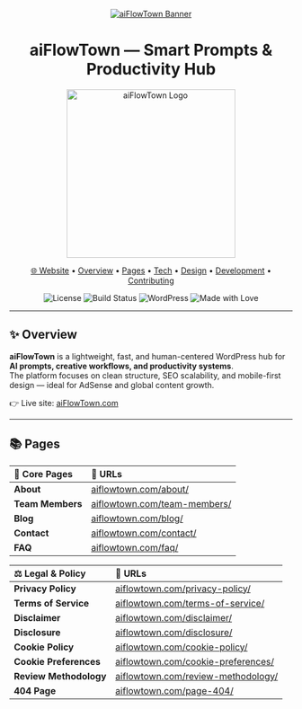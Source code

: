 <!-- README.md for aiFlowTown -->

<p align="center">
  <a href="https://aiflowtown.com">
    <img src="https://aiflowtown.com/wp-content/uploads/2025/10/project_aiflowtown_banner-1.webp" alt="aiFlowTown Banner">
  </a>
</p>

<h1 align="center">aiFlowTown — Smart Prompts & Productivity Hub</h1>

<p align="center">
  <a href="https://aiflowtown.com">
    <img src="https://aiflowtown.com/wp-content/uploads/2025/10/aiflowtown_logo_v4.webp" alt="aiFlowTown Logo" width="300">
  </a>
</p>
<p align="center">
  <a href="https://aiflowtown.com">🌐 Website</a> •
  <a href="#-overview">Overview</a> •
  <a href="#-pages">Pages</a> •
  <a href="#-tech-stack">Tech</a> •
  <a href="#-design--ux">Design</a> •
  <a href="#-development">Development</a> •
  <a href="#-contributing">Contributing</a>
</p>

<p align="center">
  <img alt="License" src="https://img.shields.io/badge/License-MIT-green">
  <img alt="Build Status" src="https://img.shields.io/badge/Status-Building-blue">
  <img alt="WordPress" src="https://img.shields.io/badge/WordPress-GeneratePress%20Free-21759B">
  <img alt="Made with Love" src="https://img.shields.io/badge/Made%20with-❤️-ff69b4">
</p>

---

## ✨ Overview
**aiFlowTown** is a lightweight, fast, and human-centered WordPress hub for **AI prompts, creative workflows, and productivity systems**.  
The platform focuses on clean structure, SEO scalability, and mobile-first design — ideal for AdSense and global content growth.

👉 Live site: [aiFlowTown.com](https://aiflowtown.com)

---

## 📚 Pages

<p align="center">

| 🧭 Core Pages | 🔗 URLs |
|:--------------|:--------------------------------|
| **About** | [aiflowtown.com/about/](https://aiflowtown.com/about/) |
| **Team Members** | [aiflowtown.com/team-members/](https://aiflowtown.com/team-members/) |
| **Blog** | [aiflowtown.com/blog/](https://aiflowtown.com/blog/) |
| **Contact** | [aiflowtown.com/contact/](https://aiflowtown.com/contact/) |
| **FAQ** | [aiflowtown.com/faq/](https://aiflowtown.com/faq/) |

| ⚖️ Legal & Policy | 🔗 URLs |
|:-------------------|:--------------------------------|
| **Privacy Policy** | [aiflowtown.com/privacy-policy/](https://aiflowtown.com/privacy-policy/) |
| **Terms of Service** | [aiflowtown.com/terms-of-service/](https://aiflowtown.com/terms-of-service/) |
| **Disclaimer** | [aiflowtown.com/disclaimer/](https://aiflowtown.com/disclaimer/) |
| **Disclosure** | [aiflowtown.com/disclosure/](https://aiflowtown.com/disclosure/) |
| **Cookie Policy** | [aiflowtown.com/cookie-policy/](https://aiflowtown.com/cookie-policy/) |
| **Cookie Preferences** | [aiflowtown.com/cookie-preferences/](https://aiflowtown.com/cookie-preferences/) |
| **Review Methodology** | [aiflowtown.com/review-methodology/](https://aiflowtown.com/review-methodology/) |
| **404 Page** | [aiflowtown.com/page-404/](https://aiflowtown.com/page-404/) |

</p>



